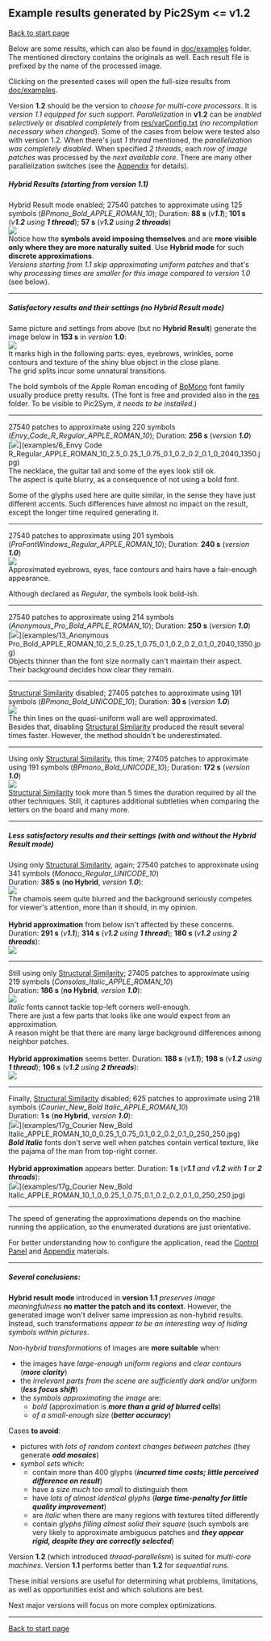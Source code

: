 ## Example results generated by Pic2Sym &#60;&#61; v1.2 ##
[Back to start page](../ReadMe.md)

Below are some results, which can also be found in [doc/examples](examples/) folder. The mentioned directory contains the originals as well. Each result file is prefixed by the name of the processed image.

Clicking on the presented cases will open the full\-size results from [doc/examples](examples/).

Version **1.2** should be the version to *choose for multi\-core processors*. It is *version 1.1 equipped for such support*. *Parallelization* in **v1.2** can be *enabled selectively* or *disabled completely* from [res/varConfig.txt](../res/varConfig.txt) (*no recompilation necessary when changed*). Some of the cases from below were tested also with version 1.2. When there&#39;s just *1 thread* mentioned, the *parallelization was completely disabled*. When specified *2 threads*, each *row of image patches* was processed by the *next available core*. There are many other parallelization switches (see the [Appendix](appendix.md) for details).

##### Hybrid Results (starting from version 1.1)

Hybrid Result mode enabled; 27540 patches to approximate using 125 symbols (*BPmono_Bold_APPLE_ROMAN_10*); Duration: **88 s** (_v**1.1**_); **101 s** (_v**1.2** using **1 thread**_); **57 s** (_v**1.2** using **2 threads**_)<br>
[![](Example1_v1.1.jpg)](examples/6_BPmono_Bold_APPLE_ROMAN_10_1_2.5_0.25_1_0.75_0.1_0.2_0.2_0.1_0_2040_1350.jpg)<br>
Notice how the **symbols avoid imposing themselves** and are **more visible only where they are more naturally suited**. Use **Hybrid mode** for such **discrete approximations**.<br>
*Versions starting from 1.1 skip approximating uniform patches* and that&#39;s why *processing times are smaller for this image compared to version 1.0* (see below).

* * *

##### Satisfactory results and their settings (no Hybrid Result mode)

Same picture and settings from above (but no **Hybrid Result**) generate the image below in **153 s** in *version* **1.0**:<br>
[![](Example1.jpg)](examples/6_BPmono_Bold_APPLE_ROMAN_10_2.5_0.25_1_0.75_0.1_0.2_0.2_0.1_0_2040_1350.jpg)<br>
It marks high in the following parts: eyes, eyebrows, wrinkles, some contours and texture of the shiny blue object in the close plane.<br>
The grid splits incur some unnatural transitions.

The bold symbols of the Apple Roman encoding of [BpMono](http://www.dafont.com/bpmono.font) font family usually produce pretty results. (The font is free and provided also in the [res](../res/) folder. To be visible to Pic2Sym, *it needs to be installed*.)<br>
_ _ _

27540 patches to approximate using 220 symbols (*Envy_Code_R_Regular_APPLE_ROMAN_10*); Duration: **256 s** (_version **1.0**_)<br>
[![](Example2.jpg)](examples/6_Envy Code R_Regular_APPLE_ROMAN_10_2.5_0.25_1_0.75_0.1_0.2_0.2_0.1_0_2040_1350.jpg)<br>
The necklace, the guitar tail and some of the eyes look still ok.<br>
The aspect is quite blurry, as a consequence of not using a bold font.

Some of the glyphs used here are quite similar, in the sense they have just different accents. Such differences have almost no impact on the result, except the longer time required generating it.
_ _ _

27540 patches to approximate using 201 symbols (*ProFontWindows_Regular_APPLE_ROMAN_10*); Duration: **240 s** (_version **1.0**_)<br>
[![](Example3.jpg)](examples/6_ProFontWindows_Regular_APPLE_ROMAN_10_2.5_0.25_1_0.75_0.1_0.2_0.2_0.1_0_2040_1350.jpg)<br>
Approximated eyebrows, eyes, face contours and hairs have a fair\-enough appearance.

Although declared as *Regular*, the symbols look bold\-ish.
_ _ _

27540 patches to approximate using 214 symbols (*Anonymous_Pro_Bold_APPLE_ROMAN_10*); Duration: **250 s** (_version **1.0**_)<br>
[![](Example4.jpg)](examples/13_Anonymous Pro_Bold_APPLE_ROMAN_10_2.5_0.25_1_0.75_0.1_0.2_0.2_0.1_0_2040_1350.jpg)<br>
Objects thinner than the font size normally can&#39;t maintain their aspect.<br>
Their background decides how clear they remain.
_ _ _

[Structural Similarity][] disabled; 27405 patches to approximate using 191 symbols (*BPmono_Bold_UNICODE_10*); Duration: **30 s** (_version **1.0**_)<br>
[![](Example5.jpg)](examples/1_BPmono_Bold_UNICODE_10_0_0.25_1_0.75_0.1_0.2_0.2_0.1_0_2030_1350.jpg)<br>
The thin lines on the quasi\-uniform wall are well approximated.<br>
Besides that, disabling [Structural Similarity][] produced the result several times faster. However, the method shouldn&#39;t be underestimated.
_ _ _

Using only [Structural Similarity][], this time; 27405 patches to approximate using 191 symbols (*BPmono_Bold_UNICODE_10*); Duration: **172 s** (_version **1.0**_)<br>
[![](Example6.jpg)](examples/1_BPmono_Bold_UNICODE_10_2.5_0_0_0_0_0_0_0_0_2030_1350.jpg)<br>
[Structural Similarity][] took more than 5 times the duration required by all the other techniques. Still, it captures additional subtleties when comparing the letters on the board and many more.

* * *

##### Less satisfactory results and their settings (with and without the Hybrid Result mode)

Using only [Structural Similarity][], again; 27540 patches to approximate using 341 symbols (*Monaco_Regular_UNICODE_10*)<br>
Duration: **385 s** (**no Hybrid**, _version **1.0**_):<br>
[![](Example7.jpg)](examples/15_Monaco_Regular_UNICODE_10_2.5_0_0_0_0_0_0_0_0_2040_1350.jpg)<br>
The chamois seem quite blurred and the background seriously competes for viewer&#39;s attention, more than it should, in my opinion.<br><br>
**Hybrid approximation** from below isn&#39;t affected by these concerns. Duration: **291 s** (_v**1.1**_); **314 s** (_v**1.2** using **1 thread**_); **180 s** (_v**1.2** using **2 threads**_):<br>
[![](Example7_v1.1.jpg)](examples/15_Monaco_Regular_UNICODE_10_1_2.5_0_0_0_0_0_0_0_0_2040_1350.jpg)
_ _ _

Still using only [Structural Similarity][]; 27405 patches to approximate using 219 symbols (*Consolas_Italic_APPLE_ROMAN_10*)<br>
 Duration: **186 s** (**no Hybrid**, _version **1.0**_):<br>
[![](Example8.jpg)](examples/7g_Consolas_Italic_APPLE_ROMAN_10_2.5_0_0_0_0_0_0_0_0_1350_2030.jpg)<br>
*Italic* fonts cannot tackle top\-left corners well\-enough.<br>
There are just a few parts that looks like one would expect from an approximation.<br>
A reason might be that there are many large background differences among neighbor patches.<br><br>
**Hybrid approximation** seems better. Duration: **188 s** (_v**1.1**_); **198 s** (_v**1.2** using **1 thread**_); **106 s** (_v**1.2** using **2 threads**_):<br>
[![](Example8_v1.1.jpg)](examples/7g_Consolas_Italic_APPLE_ROMAN_10_1_2.5_0_0_0_0_0_0_0_0_1350_2030.jpg)<br>
_ _ _

Finally, [Structural Similarity][] disabled; 625 patches to approximate using 218 symbols (*Courier_New_Bold Italic_APPLE_ROMAN_10*)<br>
Duration: **1 s** (**no Hybrid**, _version **1.0**_):<br>
[![](Example9.jpg)](examples/17g_Courier New_Bold Italic_APPLE_ROMAN_10_0_0.25_1_0.75_0.1_0.2_0.2_0.1_0_250_250.jpg)<br>
***Bold Italic*** fonts don&#39;t serve well when patches contain vertical texture, like the pajama of the man from top\-right corner.<br><br>
**Hybrid approximation** appears better. Duration: **1 s** (_v**1.1** and v**1.2** with **1** or **2 threads**_):<br>
[![](Example9_v1.1.jpg)](examples/17g_Courier New_Bold Italic_APPLE_ROMAN_10_1_0_0.25_1_0.75_0.1_0.2_0.2_0.1_0_250_250.jpg)<br>

* * *

The speed of generating the approximations depends on the machine running the application, so the enumerated durations are just orientative.

For better understanding how to configure the application, read the [Control Panel](CtrlPanel.md) and [Appendix](appendix.md) materials.

* * *

##### Several conclusions:
**Hybrid result mode** introduced in **version 1.1** *preserves image meaningfulness* **no matter the patch and its context**. However, the generated image won&#39;t deliver same impression as non\-hybrid results. Instead, such transformations *appear to be an interesting way of hiding symbols within pictures*.

*Non-hybrid transformations* of images are **more suitable** when:

- the images have *large\-enough uniform regions* and *clear contours* (***more clarity***)
- the *irrelevant parts from the scene are sufficiently dark and/or uniform* (***less focus shift***)
- the *symbols approximating the image* are:
	* *bold* (approximation is ***more than a grid of blurred cells***)
	* *of a small\-enough size* (***better accuracy***)

Cases **to avoid**:

- pictures with *lots of random context changes between patches* (they generate ***odd mosaics***)
- *symbol sets* which:
	* contain more than 400 glyphs (***incurred time costs; little perceived difference on result***)
	* have a *size much too small* to distinguish them
	* have *lots of almost identical glyphs* (***large time\-penalty for little quality improvement***)
	* are *italic* when there are many regions with textures tilted differently
	* contain *glyphs filling almost solid their square* (such symbols are very likely to approximate ambiguous patches and ***they appear rigid, despite they are correctly selected***)

Version **1.2** (which introduced *thread-parallelism*) is suited for *multi-core machines*. Version **1.1** performs better than **1.2** for *sequential runs*.

These initial versions are useful for determining what problems, limitations, as well as opportunities exist and which solutions are best.

Next major versions will focus on more complex optimizations.

----------
[Back to start page](../ReadMe.md)

[Structural Similarity]:https://ece.uwaterloo.ca/~z70wang/research/ssim